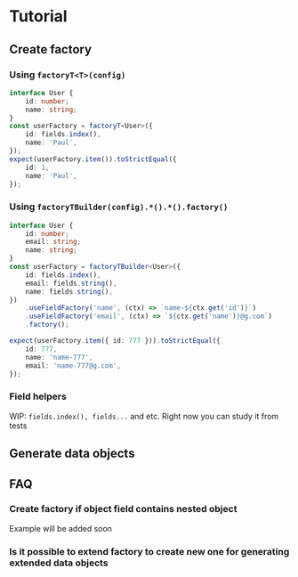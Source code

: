 # Tutorial

## Create factory

### Using `factoryT<T>(config)`

<!-- embedme ../src/tests/tutorial-snippets.test.ts#L6-L17-->

```ts
interface User {
    id: number;
    name: string;
}
const userFactory = factoryT<User>({
    id: fields.index(),
    name: 'Paul',
});
expect(userFactory.item()).toStrictEqual({
    id: 1,
    name: 'Paul',
});
```

### Using `factoryTBuilder(config).*().*().factory()`

<!-- embedme ../src/tests/tutorial-snippets.test.ts#L21-L39-->

```ts
interface User {
    id: number;
    email: string;
    name: string;
}
const userFactory = factoryTBuilder<User>({
    id: fields.index(),
    email: fields.string(),
    name: fields.string(),
})
    .useFieldFactory('name', (ctx) => `name-${ctx.get('id')}`)
    .useFieldFactory('email', (ctx) => `${ctx.get('name')}@g.com`)
    .factory();

expect(userFactory.item({ id: 777 })).toStrictEqual({
    id: 777,
    name: 'name-777',
    email: 'name-777@g.com',
});
```

### Field helpers

WIP: `fields.index(), fields...` and etc. Right now you can study it from tests

## Generate data objects

## FAQ

### Create factory if object field contains nested object

Example will be added soon

### Is it possible to extend factory to create new one for generating extended data objects
